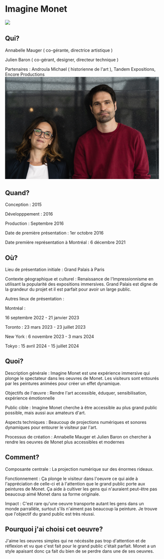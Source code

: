 # Imagine Monet 
![](img/imagine-monet.avif)
## Qui?
Annabelle Mauger ( co-gérante, directrice artistique )

Julien Baron ( co-gérant, designer, directeur technique )

Partenaires : Androula Michael ( historienne de l'art ), Tandem Expositions, Encore Productions
![](img/annabelle-mauger-julien-baron.jpg)
## Quand?
Conception : 2015

Développpement : 2016

Production : Septembre 2016

Date de première présentation : 1er octobre 2016

Date première représentation à Montréal : 6 décembre 2021
## Où?
Lieu de présentation initiale : Grand Palais à Paris

Contexte géographique et culturel : Renaissance de l'Impressionnisme en utilisant la popularité des expositions immersives. Grand Palais est digne de la grandeur du projet et il est parfait pour avoir un large public.

Autres lieux de présentation :

Montréal :

16 septembre 2022 - 21 janvier 2023

Toronto : 23 mars 2023 - 23 juillet 2023

New York : 6 novembre 2023 - 3 mars 2024

Tokyo : 15 avril 2024 - 15 juillet 2024
## Quoi?
Description générale : Imagine Monet est une expérience immersive qui plonge le spectateur dans les oeuvres de Monet. Les visiteurs sont entourés par les peintures animées pour créer un effet dynamique.

Objectifs de l'œuvre : Rendre l'art accessible, éduquer, sensibilisation, expérience émotionnelle

Public cible : Imagine Monet cherche à être accessible au plus grand public possible, mais aussi aux amateurs d'art.

Aspects techniques : Beaucoup de projections numériques et sonores dynamiques pour entourer le visiteur par l'art.

Processus de création : Annabelle Mauger et Julien Baron on chercher à rendre les oeuvres de Monet plus accessibles et modernes
## Comment?
Composante centrale : La projection numérique sur des énormes rideaux.

Fonctionnement : Ça plonge le visiteur dans l'oeuvre ce qui aide à l'appréciation de celle-ci et à l'attention que le grand public porte aux peintures de Monet. Ça aide à cultiver les gens qui n'auraient peut-être pas beaucoup aimé Monet dans sa forme originale.

Impact : C'est rare qu'une oeuvre transporte autant les gens dans un monde parrallèle, surtout s'ils n'aiment pas beaucoup la peinture. Je trouve que l'objectif du grand public est très réussi.
## Pourquoi j'ai choisi cet oeuvre?
J'aime les oeuvres simples qui ne nécéssite pas trop d'attention et de réflexion et vu que c'est fait pour le grand public c'était parfait. Monet a un style apaisant donc ça fait du bien de se perdre dans une de ses oeuvres.
